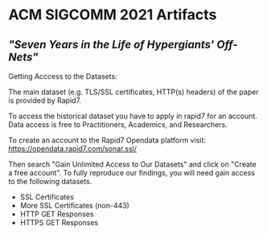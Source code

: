 # ACM SIGCOMM 2021 Artifacts
## _"Seven Years in the Life of Hypergiants' Off-Nets"_

Getting Acccess to the Datasets:

The main dataset (e.g. TLS/SSL certificates, HTTP(s) headers) of the paper is provided by Rapid7. 

To access the historical dataset you have to apply in rapid7 for an account. Data access is free to Practitioners, Academics, and Researchers.

To create an account to the Rapid7 Opendata platform visit:
https://opendata.rapid7.com/sonar.ssl/

Then search "Gain Unlimited Access to Our Datasets" and click on "Create a free account".
To fully reproduce our findings, you will need gain access to the following datasets.
* SSL Certificates
* More SSL Certificates (non-443)
* HTTP GET Responses
* HTTPS GET Responses

